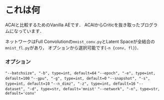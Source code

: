 # これは何
ACAIと比較するためのVanilla AEです．
ACAIからCriticを抜き取ったプログラムになっています．  


ネットワークはFull Convolutionの`mnist_conv.py`とLatent Spaceが全結合の`mnist_fl.py`があり，
オプションから選択可能です(`-n {conv, fl}`)．
### オプション
`"--batchsize", "-b", type=int, default=64`
`"--epoch", "-e", type=int, default=100`
`"--gpu", "-g", type=int, default=0`
`"--snapshot", "-s", type=int, default=10`
`"--n_dimz", "-z", type=int, default=16`
`"--dataset", "-d", type=str, default='mnist'`
`"--network", "-n", type=str, default='conv'`
